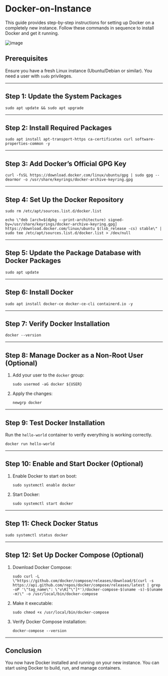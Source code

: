 # Docker-on-Instance

This guide provides step-by-step instructions for setting up Docker on a completely new instance. Follow these commands in sequence to install Docker and get it running.

<img alt="image" src="https://github.com/user-attachments/assets/3d753b59-308a-4551-8728-b07ed5aabf8f">

## Prerequisites

Ensure you have a fresh Linux instance (Ubuntu/Debian or similar). You need a user with `sudo` privileges.

---

## Step 1: Update the System Packages

```shell 
sudo apt update && sudo apt upgrade
```

---

## Step 2: Install Required Packages

```shell 
sudo apt install apt-transport-https ca-certificates curl software-properties-common -y
```

---

## Step 3: Add Docker’s Official GPG Key

```shell 
curl -fsSL https://download.docker.com/linux/ubuntu/gpg | sudo gpg --dearmor -o /usr/share/keyrings/docker-archive-keyring.gpg
```

---

## Step 4: Set Up the Docker Repository

```shell
sudo rm /etc/apt/sources.list.d/docker.list
```

```shell 
echo \"deb [arch=$(dpkg --print-architecture) signed-by=/usr/share/keyrings/docker-archive-keyring.gpg] https://download.docker.com/linux/ubuntu $(lsb_release -cs) stable\" | sudo tee /etc/apt/sources.list.d/docker.list > /dev/null
```

---

## Step 5: Update the Package Database with Docker Packages

```shell 
sudo apt update
```

---

## Step 6: Install Docker

```shell 
sudo apt install docker-ce docker-ce-cli containerd.io -y
```

---

## Step 7: Verify Docker Installation

```shell 
docker --version
```

---

## Step 8: Manage Docker as a Non-Root User (Optional)

1. Add your user to the `docker` group:
   
   ```shell
   sudo usermod -aG docker ${USER}
   ```
   
3. Apply the changes:
   
   ```shell
   newgrp docker
   ```

---

## Step 9: Test Docker Installation

Run the `hello-world` container to verify everything is working correctly.

```shell 
docker run hello-world
```

---

## Step 10: Enable and Start Docker (Optional)

1. Enable Docker to start on boot:
   
   ```shell
   sudo systemctl enable docker
   ```
   
3. Start Docker:
   
   ```shell
   sudo systemctl start docker
   ```

---

## Step 11: Check Docker Status

```shell 
sudo systemctl status docker
```

---

## Step 12: Set Up Docker Compose (Optional)

1. Download Docker Compose:
   
   ```shell
   sudo curl -L \"https://github.com/docker/compose/releases/download/$(curl -s https://api.github.com/repos/docker/compose/releases/latest | grep -oP '\"tag_name\": \"v\K[^\"]*')/docker-compose-$(uname -s)-$(uname -m)\" -o /usr/local/bin/docker-compose
   ```
   
3. Make it executable:
   
   ```shell
   sudo chmod +x /usr/local/bin/docker-compose
   ```
   
5. Verify Docker Compose installation:
   
   ```shell
   docker-compose --version
   ```

---

## Conclusion

You now have Docker installed and running on your new instance. You can start using Docker to build, run, and manage containers.
